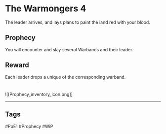 # The Warmongers 4
The leader arrives, and lays plans to paint the land red with your blood.
## Prophecy
You will encounter and slay several Warbands and their leader.
## Reward
Each leader drops a unique of the corresponding warband. 

#
![[Prophecy_inventory_icon.png]]

---
## Tags
#PoE1 
#Prophecy
#WiP 